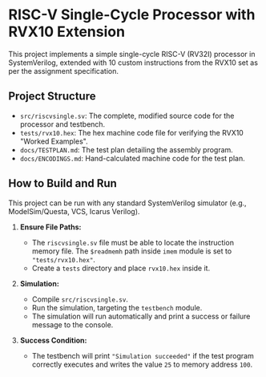 # RISC-V Single-Cycle Processor with RVX10 Extension

This project implements a simple single-cycle RISC-V (RV32I) processor in SystemVerilog, extended with 10 custom instructions from the RVX10 set as per the assignment specification.

## Project Structure

- `src/riscvsingle.sv`: The complete, modified source code for the processor and testbench.
- `tests/rvx10.hex`: The hex machine code file for verifying the RVX10 "Worked Examples".
- `docs/TESTPLAN.md`: The test plan detailing the assembly program.
- `docs/ENCODINGS.md`: Hand-calculated machine code for the test plan.

## How to Build and Run

This project can be run with any standard SystemVerilog simulator (e.g., ModelSim/Questa, VCS, Icarus Verilog).

1.  **Ensure File Paths:**
    - The `riscvsingle.sv` file must be able to locate the instruction memory file. The `$readmemh` path inside `imem` module is set to `"tests/rvx10.hex"`.
    - Create a `tests` directory and place `rvx10.hex` inside it.

2.  **Simulation:**
    - Compile `src/riscvsingle.sv`.
    - Run the simulation, targeting the `testbench` module.
    - The simulation will run automatically and print a success or failure message to the console.

3.  **Success Condition:**
    - The testbench will print `"Simulation succeeded"` if the test program correctly executes and writes the value `25` to memory address `100`.